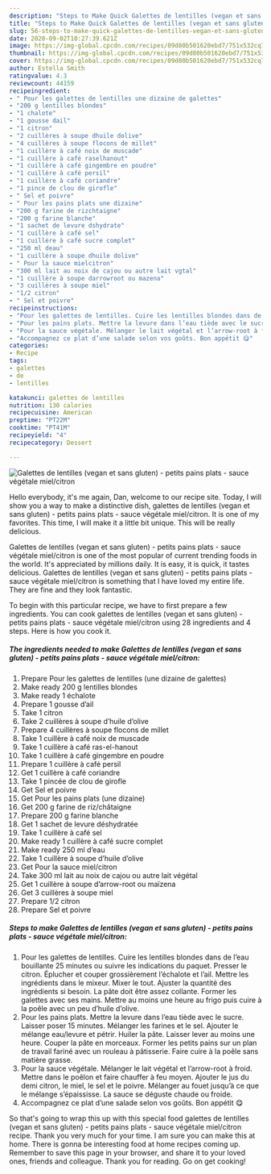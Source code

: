 ```yaml
---
description: "Steps to Make Quick Galettes de lentilles (vegan et sans gluten) - petits pains plats - sauce végétale miel/citron"
title: "Steps to Make Quick Galettes de lentilles (vegan et sans gluten) - petits pains plats - sauce végétale miel/citron"
slug: 56-steps-to-make-quick-galettes-de-lentilles-vegan-et-sans-gluten-petits-pains-plats-sauce-vegetale-miel-citron
date: 2020-09-02T10:27:39.621Z
image: https://img-global.cpcdn.com/recipes/09d80b501620ebd7/751x532cq70/galettes-de-lentilles-vegan-et-sans-gluten-petits-pains-plats-sauce-vegetale-mielcitron-photo-principale-de-la-recette.jpg
thumbnail: https://img-global.cpcdn.com/recipes/09d80b501620ebd7/751x532cq70/galettes-de-lentilles-vegan-et-sans-gluten-petits-pains-plats-sauce-vegetale-mielcitron-photo-principale-de-la-recette.jpg
cover: https://img-global.cpcdn.com/recipes/09d80b501620ebd7/751x532cq70/galettes-de-lentilles-vegan-et-sans-gluten-petits-pains-plats-sauce-vegetale-mielcitron-photo-principale-de-la-recette.jpg
author: Estella Smith
ratingvalue: 4.3
reviewcount: 44159
recipeingredient:
- " Pour les galettes de lentilles une dizaine de galettes"
- "200 g lentilles blondes"
- "1 chalote"
- "1 gousse dail"
- "1 citron"
- "2 cuillères à soupe dhuile dolive"
- "4 cuillères à soupe flocons de millet"
- "1 cuillère à café noix de muscade"
- "1 cuillère à café raselhanout"
- "1 cuillère à café gingembre en poudre"
- "1 cuillère à café persil"
- "1 cuillère à café coriandre"
- "1 pince de clou de girofle"
- " Sel et poivre"
- " Pour les pains plats une dizaine"
- "200 g farine de rizchtaigne"
- "200 g farine blanche"
- "1 sachet de levure dshydrate"
- "1 cuillère à café sel"
- "1 cuillère à café sucre complet"
- "250 ml deau"
- "1 cuillère à soupe dhuile dolive"
- " Pour la sauce mielcitron"
- "300 ml lait au noix de cajou ou autre lait vgtal"
- "1 cuillère à soupe darrowroot ou mazena"
- "3 cuillères à soupe miel"
- "1/2 citron"
- " Sel et poivre"
recipeinstructions:
- "Pour les galettes de lentilles. Cuire les lentilles blondes dans de l’eau bouillante 25 minutes ou suivre les indications du paquet. Presser le citron. Éplucher et couper grossièrement l’échalote et l’ail. Mettre les ingrédients dans le mixeur. Mixer le tout. Ajuster la quantité des ingrédients si besoin. La pâte doit être assez collante. Former les galettes avec ses mains. Mettre au moins une heure au frigo puis cuire à la poêle avec un peu d’huile d’olive."
- "Pour les pains plats. Mettre la levure dans l’eau tiède avec le sucre. Laisser poser 15 minutes. Mélanger les farines et le sel. Ajouter le mélange eau/levure et pétrir. Huiler la pâte. Laisser lever au moins une heure. Couper la pâte en morceaux. Former les petits pains sur un plan de travail fariné avec un rouleau à pâtisserie. Faire cuire à la poêle sans matière grasse."
- "Pour la sauce végétale. Mélanger le lait végétal et l’arrow-root à froid. Mettre dans le poêlon et faire chauffer à feu moyen. Ajouter le jus du demi citron, le miel, le sel et le poivre. Mélanger au fouet jusqu’à ce que le mélange s’épaississe. La sauce se déguste chaude ou froide."
- "Accompagnez ce plat d’une salade selon vos goûts. Bon appétit 😋"
categories:
- Recipe
tags:
- galettes
- de
- lentilles

katakunci: galettes de lentilles 
nutrition: 130 calories
recipecuisine: American
preptime: "PT22M"
cooktime: "PT41M"
recipeyield: "4"
recipecategory: Dessert

---
```



![Galettes de lentilles (vegan et sans gluten) - petits pains plats - sauce végétale miel/citron](https://img-global.cpcdn.com/recipes/09d80b501620ebd7/751x532cq70/galettes-de-lentilles-vegan-et-sans-gluten-petits-pains-plats-sauce-vegetale-mielcitron-photo-principale-de-la-recette.jpg)

Hello everybody, it's me again, Dan, welcome to our recipe site. Today, I will show you a way to make a distinctive dish, galettes de lentilles (vegan et sans gluten) - petits pains plats - sauce végétale miel/citron. It is one of my favorites. This time, I will make it a little bit unique. This will be really delicious.



Galettes de lentilles (vegan et sans gluten) - petits pains plats - sauce végétale miel/citron is one of the most popular of current trending foods in the world. It's appreciated by millions daily. It is easy, it is quick, it tastes delicious. Galettes de lentilles (vegan et sans gluten) - petits pains plats - sauce végétale miel/citron is something that I have loved my entire life. They are fine and they look fantastic.


To begin with this particular recipe, we have to first prepare a few ingredients. You can cook galettes de lentilles (vegan et sans gluten) - petits pains plats - sauce végétale miel/citron using 28 ingredients and 4 steps. Here is how you cook it.

<!--inarticleads1-->

##### The ingredients needed to make Galettes de lentilles (vegan et sans gluten) - petits pains plats - sauce végétale miel/citron:

1. Prepare  Pour les galettes de lentilles (une dizaine de galettes)
1. Make ready 200 g lentilles blondes
1. Make ready 1 échalote
1. Prepare 1 gousse d’ail
1. Take 1 citron
1. Take 2 cuillères à soupe d’huile d’olive
1. Prepare 4 cuillères à soupe flocons de millet
1. Take 1 cuillère à café noix de muscade
1. Take 1 cuillère à café ras-el-hanout
1. Take 1 cuillère à café gingembre en poudre
1. Prepare 1 cuillère à café persil
1. Get 1 cuillère à café coriandre
1. Take 1 pincée de clou de girofle
1. Get  Sel et poivre
1. Get  Pour les pains plats (une dizaine)
1. Get 200 g farine de riz/châtaigne
1. Prepare 200 g farine blanche
1. Get 1 sachet de levure déshydratée
1. Take 1 cuillère à café sel
1. Make ready 1 cuillère à café sucre complet
1. Make ready 250 ml d’eau
1. Take 1 cuillère à soupe d’huile d’olive
1. Get  Pour la sauce miel/citron
1. Take 300 ml lait au noix de cajou ou autre lait végétal
1. Get 1 cuillère à soupe d’arrow-root ou maïzena
1. Get 3 cuillères à soupe miel
1. Prepare 1/2 citron
1. Prepare  Sel et poivre




<!--inarticleads2-->

##### Steps to make Galettes de lentilles (vegan et sans gluten) - petits pains plats - sauce végétale miel/citron:

1. Pour les galettes de lentilles. Cuire les lentilles blondes dans de l’eau bouillante 25 minutes ou suivre les indications du paquet. Presser le citron. Éplucher et couper grossièrement l’échalote et l’ail. Mettre les ingrédients dans le mixeur. Mixer le tout. Ajuster la quantité des ingrédients si besoin. La pâte doit être assez collante. Former les galettes avec ses mains. Mettre au moins une heure au frigo puis cuire à la poêle avec un peu d’huile d’olive.
1. Pour les pains plats. Mettre la levure dans l’eau tiède avec le sucre. Laisser poser 15 minutes. Mélanger les farines et le sel. Ajouter le mélange eau/levure et pétrir. Huiler la pâte. Laisser lever au moins une heure. Couper la pâte en morceaux. Former les petits pains sur un plan de travail fariné avec un rouleau à pâtisserie. Faire cuire à la poêle sans matière grasse.
1. Pour la sauce végétale. Mélanger le lait végétal et l’arrow-root à froid. Mettre dans le poêlon et faire chauffer à feu moyen. Ajouter le jus du demi citron, le miel, le sel et le poivre. Mélanger au fouet jusqu’à ce que le mélange s’épaississe. La sauce se déguste chaude ou froide.
1. Accompagnez ce plat d’une salade selon vos goûts. Bon appétit 😋




So that's going to wrap this up with this special food galettes de lentilles (vegan et sans gluten) - petits pains plats - sauce végétale miel/citron recipe. Thank you very much for your time. I am sure you can make this at home. There is gonna be interesting food at home recipes coming up. Remember to save this page in your browser, and share it to your loved ones, friends and colleague. Thank you for reading. Go on get cooking!
